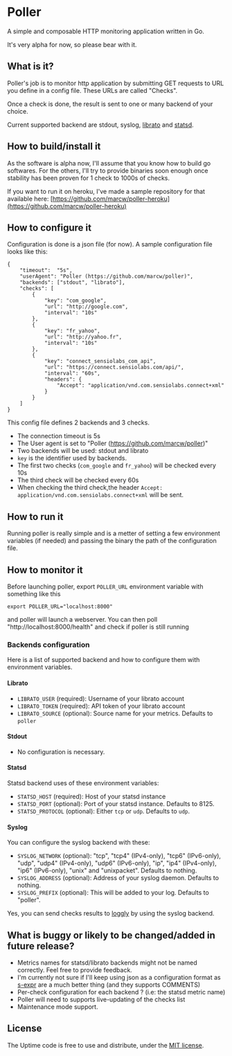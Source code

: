 # Poller

A simple and composable HTTP monitoring application written in Go.

It's very alpha for now, so please bear with it.

## What is it?

Poller's job is to monitor http application by submitting GET requests to URL
you define in a config file. These URLs are called "Checks".

Once a check is done, the result is sent to one or many backend of your choice. 

Current supported backend are stdout, syslog,
[librato](http://metrics.librato.com/) and [statsd](://github.com/etsy/statsd).

## How to build/install it

As the software is alpha now, I'll assume that you know how to build go
softwares. For the others, I'll try to provide binaries soon enough once
stability has been proven for 1 check to 1000s of checks.

If you want to run it on heroku, I've made a sample repository for that
available here:
[https://github.com/marcw/poller-heroku](https://github.com/marcw/poller-heroku)

## How to configure it

Configuration is done is a json file (for now). A sample configuration file
looks like this:

    {
        "timeout":  "5s",
        "userAgent": "Poller (https://github.com/marcw/poller)",
        "backends": ["stdout", "librato"],
        "checks": [
            {
                "key": "com_google",
                "url": "http://google.com",
                "interval": "10s"
            },
            {
                "key": "fr_yahoo",
                "url": "http://yahoo.fr",
                "interval": "10s"
            },
            {
                "key": "connect_sensiolabs_com_api",
                "url": "https://connect.sensiolabs.com/api/",
                "interval": "60s",
                "headers": {
                    "Accept": "application/vnd.com.sensiolabs.connect+xml"
                }
            }
        ]
    }

This config file defines 2 backends and 3 checks.
- The connection timeout is 5s
- The User agent is set to "Poller (https://github.com/marcw/poller)"
- Two backends will be used: stdout and librato
- `key` is the identifier used by backends.
- The first two checks (`com_google` and `fr_yahoo`) will be checked every 10s
- The third check will be checked every 60s
- When checking the third check,the header `Accept:
  application/vnd.com.sensiolabs.connect+xml` will be sent.

## How to run it

Running poller is really simple and is a metter of setting a few environment
variables (if needed) and passing the binary the path of the configuration
file.

## How to monitor it

Before launching poller, export `POLLER_URL` environment variable with something
like this

    export POLLER_URL="localhost:8000"

and poller will launch a webserver. You can then poll
"http://localhost:8000/health" and check if poller is still running

### Backends configuration

Here is a list of supported backend and how to configure them with environment
variables.

#### Librato

- `LIBRATO_USER` (required): Username of your librato account
- `LIBRATO_TOKEN` (required): API token of your librato account
- `LIBRATO_SOURCE` (optional): Source name for your metrics. Defaults to `poller`

#### Stdout

- No configuration is necessary.

#### Statsd

Statsd backend uses of these environment variables:

- `STATSD_HOST` (required): Host of your statsd instance
- `STATSD_PORT` (optional): Port of your statsd instance. Defaults to 8125.
- `STATSD_PROTOCOL` (optional): Either `tcp` or `udp`. Defaults to `udp`.

#### Syslog

You can configure the syslog backend with these:

- `SYSLOG_NETWORK` (optional): "tcp", "tcp4" (IPv4-only), "tcp6" (IPv6-only),
  "udp", "udp4" (IPv4-only), "udp6" (IPv6-only), "ip", "ip4" (IPv4-only), "ip6"
  (IPv6-only), "unix" and "unixpacket". Defaults to nothing.
- `SYSLOG_ADDRESS` (optional): Address of your syslog daemon. Defaults to nothing.
- `SYSLOG_PREFIX` (optional): This will be added to your log. Defaults to "poller".

Yes, you can send checks results to [loggly](http://www.loggly.com/) by using
the syslog backend.

## What is buggy or likely to be changed/added in future release?

- Metrics names for statsd/librato backends might not be named correctly. Feel
  free to provide feedback.
- I'm currently not sure if I'll keep using json as a configuration format as
  [s-expr](http://en.wikipedia.org/wiki/S-expression) are a much better thing
  (and they supports COMMENTS)
- Per-check configuration for each backend ? (i.e: the statsd metric name)
- Poller will need to supports live-updating of the checks list
- Maintenance mode support.

## License

The Uptime code is free to use and distribute, under the [MIT license](https://github.com/marcw/poller/blob/master/LICENSE).
